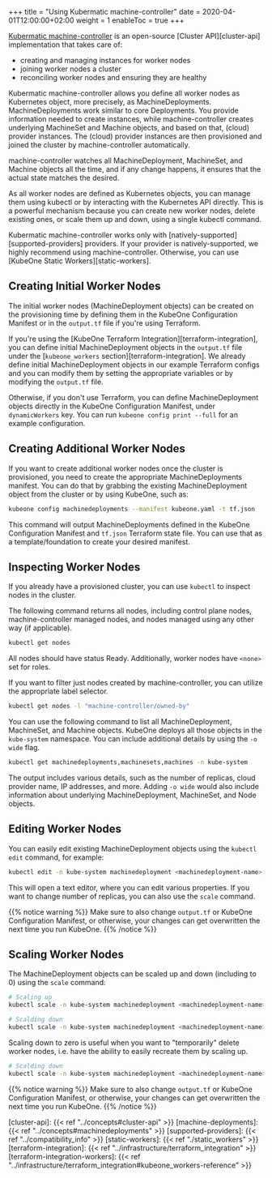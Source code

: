 +++
title = "Using Kubermatic machine-controller"
date = 2020-04-01T12:00:00+02:00
weight = 1
enableToc = true
+++

[Kubermatic machine-controller][machine-controller] is an open-source
[Cluster API][cluster-api] implementation that takes care of:

* creating and managing instances for worker nodes
* joining worker nodes a cluster
* reconciling worker nodes and ensuring they are healthy

Kubermatic machine-controller allows you define all worker nodes as Kubernetes
object, more precisely, as MachineDeployments. MachineDeployments work similar
to core Deployments. You provide information needed to create instances, while
machine-controller creates underlying MachineSet and Machine objects, and
based on that, (cloud) provider instances. The (cloud) provider instances are
then provisioned and joined the cluster by machine-controller automatically.

machine-controller watches all MachineDeployment, MachineSet, and Machine
objects all the time, and if any change happens, it ensures that the actual
state matches the desired.

As all worker nodes are defined as Kubernetes objects, you can manage them
using kubectl or by interacting with the Kubernetes API directly. This is a
powerful mechanism because you can create new worker nodes, delete existing
ones, or scale them up and down, using a single kubectl command.

Kubermatic machine-controller works only with
[natively-supported][supported-providers] providers. If your provider is
natively-supported, we highly recommend using machine-controller. Otherwise,
you can use [KubeOne Static Workers][static-workers].

## Creating Initial Worker Nodes

The initial worker nodes (MachineDeployment objects) can be created on the
provisioning time by defining them in the KubeOne Configuration Manifest or in
the `output.tf` file if you're using Terraform.

If you're using the [KubeOne Terraform Integration][terraform-integration],
you can define initial MachineDeployment objects in the `output.tf` file under
the [`kubeone_workers` section][terraform-integration]. We already define
initial MachineDeployment objects in our example Terraform configs and you can
modify them by setting the appropriate variables or by modifying the
`output.tf` file.

Otherwise, if you don't use Terraform, you can define MachineDeployment objects
directly in the KubeOne Configuration Manifest, under `dynamicWorkers` key.
You can run `kubeone config print --full` for an example configuration.

## Creating Additional Worker Nodes

If you want to create additional worker nodes once the cluster is provisioned,
you need to create the appropriate MachineDeployments manifest. You can do that
by grabbing the existing MachineDeployment object from the cluster or by using
KubeOne, such as:

```bash
kubeone config machinedeployments --manifest kubeone.yaml -t tf.json
```

This command will output MachineDeployments defined in the KubeOne
Configuration Manifest and `tf.json` Terraform state file. You can use that
as a template/foundation to create your desired manifest.

## Inspecting Worker Nodes

If you already have a provisioned cluster, you can use `kubectl` to inspect
nodes in the cluster.

The following command returns all nodes, including control plane nodes,
machine-controller managed nodes, and nodes managed using any other way
(if applicable).

```bash
kubectl get nodes
```

All nodes should have status Ready. Additionally, worker nodes have `<none>`
set for roles.

If you want to filter just nodes created by machine-controller, you can utilize
the appropriate label selector.

```bash
kubectl get nodes -l "machine-controller/owned-by"
```

You can use the following command to list all MachineDeployment, MachineSet,
and Machine objects. KubeOne deploys all those objects in the `kube-system`
namespace. You can include additional details by using the `-o wide` flag.

```bash
kubectl get machinedeployments,machinesets,machines -n kube-system
```

The output includes various details, such as the number of replicas, cloud
provider name, IP addresses, and more. Adding `-o wide` would also include
information about underlying MachineDeployment, MachineSet, and Node objects.

## Editing Worker Nodes

You can easily edit existing MachineDeployment objects using the `kubectl edit`
command, for example:

```bash
kubectl edit -n kube-system machinedeployment <machinedeployment-name>
```

This will open a text editor, where you can edit various properties. If you
want to change number of replicas, you can also use the `scale` command.

{{% notice warning %}}
Make sure to also change `output.tf` or KubeOne Configuration Manifest, or
otherwise, your changes can get overwritten the next time you run KubeOne.
{{% /notice %}}

## Scaling Worker Nodes

The MachineDeployment objects can be scaled up and down (including to 0) using
the `scale` command:

```bash
# Scaling up
kubectl scale -n kube-system machinedeployment <machinedeployment-name> --replicas=5
```

```bash
# Scalding down
kubectl scale -n kube-system machinedeployment <machinedeployment-name> --replicas=2
```

Scaling down to zero is useful when you want to "temporarily" delete worker
nodes, i.e. have the ability to easily recreate them by scaling up.

```bash
# Scalding down
kubectl scale -n kube-system machinedeployment <machinedeployment-name> --replicas=0
```

{{% notice warning %}}
Make sure to also change `output.tf` or KubeOne Configuration Manifest, or
otherwise, your changes can get overwritten the next time you run KubeOne.
{{% /notice %}}

[machine-controller]: https://github.com/kubermatic/machine-controller
[cluster-api]: {{< ref "../concepts#cluster-api" >}}
[machine-deployments]: {{< ref "../concepts#machinedeployments" >}}
[supported-providers]: {{< ref "../compatibility_info" >}}
[static-workers]: {{< ref "./static_workers" >}}
[terraform-integration]: {{< ref "../infrastructure/terraform_integration" >}}
[terraform-integration-workers]: {{< ref "../infrastructure/terraform_integration#kubeone_workers-reference" >}}
